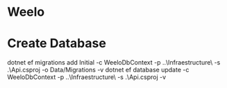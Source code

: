 # Weelo

# Create Database
dotnet ef migrations add Initial -c WeeloDbContext -p ..\Infraestructure\ -s .\Api.csproj -o Data/Migrations -v
dotnet ef database update -c WeeloDbContext -p ..\Infraestructure\ -s .\Api.csproj -v
